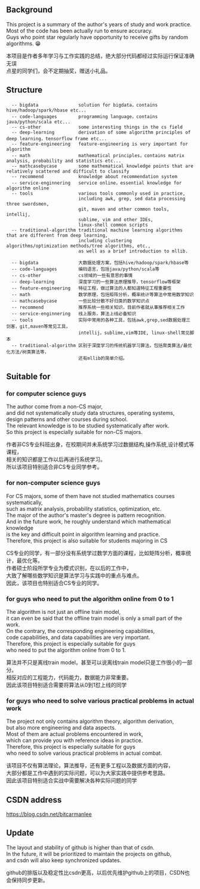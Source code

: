 ## Background
This project is a summary of the author's years of study and work practice.   
Most of the code has been actually run to ensure accuracy.   
Guys who point star regularly have opportunity to receive gifts by random algorithms. 😁
    
本项目是作者多年学习与工作实践的总结，绝大部分代码都经过实际运行保证准确无误  
点星的同学们，会不定期抽奖，赠送小礼品。 

## Structure

```
  -- bigdata               solution for bigdata，contains hive/hadoop/spark/hbase etc... 
  -- code-languages        programming language，contains java/python/scala etc...  
  -- cs-other              some interesting things in the cs field    
  -- deep-learning         derivation of some algorithm principles of deep learning，tensorflow frame etc...    
  -- feature-engineering   feature-engineering is very important for algorithm
  -- math                  mathematical principles，contains matrix analysis, probability and statistics etc...
  -- mathcasebycase        some mathematical knowledge points that are relatively scattered and difficult to classify 
  -- recommend             knowledge about recommendation system  
  -- service-enginnering   service online，essential knowledge for algorithm online  
  -- tools                 various tools commonly used in practice, 
                           including awk, grep, sed data processing three swordsmen, 
                           git, maven and other common tools, intellij,
                           sublime, vim and other IDEs, 
                           linux-shell common scripts
  -- traditional-algorithm traditional machine learning algorithms that are different from deep learning,
                           including clustering algorithms/optimization methods/tree algorithms, etc.,
                           as well as a brief introduction to mllib.

```  

```
  -- bigdata               大数据处理方案，包括hive/hadoop/spark/hbase等  
  -- code-languages        编码语言，包括java/python/scala等  
  -- cs-other              cs领域的一些有意思的事情  
  -- deep-learning         深度学习的一些算法原理推导，tensorflow等框架  
  -- feature-engineering   特征工程，做过算法的人都知道特征工程重要性  
  -- math                  数学原理，包括矩阵分析，概率统计等算法中常用数学知识  
  -- mathcasebycase        一些比较分散不好归类的数学知识点  
  -- recommend             推荐系统一些相关知识，目前作者就从事推荐相关工作  
  -- service-enginnering   线上服务，算法上线必备知识  
  -- tools                 实际中常用的各种工具，包括awk,grep,sed数据处理三剑客，git,maven等常见工具，
                           intellij，sublime,vim等IDE, linux-shell常见脚本  
  -- traditional-algorithm 区别于深度学习的传统机器学习算法，包括聚类算法/最优化方法/树类算法等，
                           还有mllib的简单介绍。  
```  

## Suitable for
### for computer science guys
The author come from a non-CS major,   
and did not systematically study data structures, operating systems,   
design patterns and other courses during school.   
The relevant knowledge is to be studied systematically after work.    
So this project is especially suitable for non-CS majors.    
    
作者非CS专业科班出身，在校期间并未系统学习过数据结构,操作系统,设计模式等课程，    
相关的知识都是工作以后再进行系统学习。  
所以该项目特别适合非CS专业同学参考。  

###  for non-computer science guys
For CS majors, some of them have not studied mathematics courses systematically,     
such as matrix analysis, probability statistics, optimization, etc.   
The major of the author's master's degree is pattern recognition.   
And in the future work, he roughly understand which mathematical knowledge  
is the key and difficult point in algorithm learning and practice.  
Therefore, this project is also suitable for students majoring in CS  
  
CS专业的同学，有一部分没有系统学过数学方面的课程，比如矩阵分析，概率统计，最优化等。  
作者硕士阶段所学专业为模式识别，在以后的工作中，  
大致了解哪些数学知识是算法学习与实践中的重点与难点。  
因此，该项目也特别适合CS专业的同学。 


### for guys who need to put the algorithm online from 0 to 1
The algorithm is not just an offline train model,     
it can even be said that the offline train model is only a small part of the work.   
On the contrary, the corresponding engineering capabilities,   
code capabilities, and data capabilities are very important.    
Therefore, this project is especially suitable for guys   
who need to put the algorithm online from 0 to 1.  
      
算法并不只是离线train model，甚至可以说离线train model只是工作很小的一部分。  
相反对应的工程能力，代码能力，数据能力非常重要。    
因此该项目特别适合需要将算法从0到1怼上线的同学    


### for guys who need to solve various practical problems in actual work
The project not only contains algorithm theory, algorithm derivation,   
but also more engineering and data aspects.  
Most of them are actual problems encountered in work,   
which can provide you with reference ideas in practice.    
Therefore, this project is especially suitable for guys   
who need to solve various practical problems in actual combat.    
    
该项目不仅有算法理论，算法推导，还有更多工程以及数据方面的内容，  
大部分都是工作中遇到的实际问题，可以为大家实践中提供参考思路。      
因此该项目特别适合实战中需要解决各种实际问题的同学    

## CSDN address
https://blog.csdn.net/bitcarmanlee  

## Update
The layout and stability of github is higher than that of csdn.  
In the future, it will be prioritized to maintain the projects on github,  
and csdn will also keep synchronized updates.   
  
github的排版以及稳定性比csdn更高，以后优先维护github上的项目，CSDN也会保持同步更新。        
